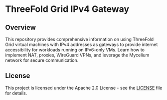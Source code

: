 # ThreeFold Grid IPv4 Gateway

## Overview

This repository provides comprehensive information on using ThreeFold Grid virtual machines with IPv4 addresses as gateways to provide internet accessibility for workloads running on IPv6-only VMs. Learn how to implement NAT, proxies, WireGuard VPNs, and leverage the Mycelium network for secure communication.

## License

This project is licensed under the Apache 2.0 License - see the [LICENSE](LICENSE) file for details.